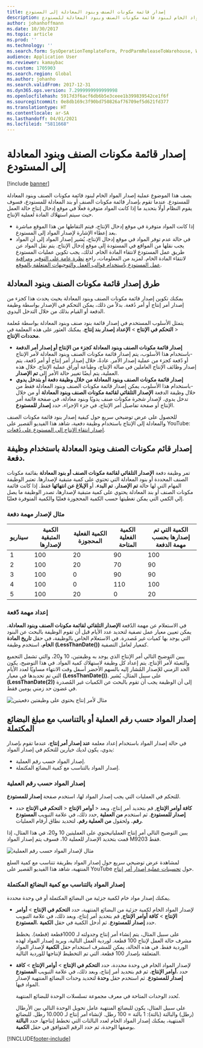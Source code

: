 ```yaml
---
title: إصدار قائمة مكونات الصنف وبنود المعادلة إلى المستودع
description: يصف هذا الموضوع عملية إصدار المواد الخام لبنود قائمة مكونات الصنف وبنود المعادلة للمستودع.
author: johanhoffmann
ms.date: 10/30/2017
ms.topic: article
ms.prod: ''
ms.technology: ''
ms.search.form: SysOperationTemplateForm, ProdParmReleaseToWarehouse, WHSReleaseToWarehouseProdBOM
audience: Application User
ms.reviewer: kamaybac
ms.custom: 1705903
ms.search.region: Global
ms.author: johanho
ms.search.validFrom: 2017-12-31
ms.dyn365.ops.version: 7.2999999999999998
ms.openlocfilehash: 5917d3f6acf6db6b5e3ceee1b399839542ce1f6f
ms.sourcegitcommit: 0e8db169c3f90bd750826af76709ef5d621fd377
ms.translationtype: HT
ms.contentlocale: ar-SA
ms.lasthandoff: 04/01/2021
ms.locfileid: "5811668"
---
```

# <a name="release-bom-and-formula-lines-to-the-warehouse"></a>إصدار قائمة مكونات الصنف وبنود المعادلة إلى المستودع

[!include [banner](../includes/banner.md)]

يصف هذا الموضوع عملية إصدار المواد الخام لبنود قائمة مكونات الصنف وبنود المعادلة للمستودع. عندما تقوم بإصدار قائمة مكونات الصنف أو بند المعادلة للمستودع، فسوف يقوم النظام أولًا بتحديد ما إذا كانت المواد متوفرة فعلًا في موقع إدخال إنتاج حالة العمل حيث سيتم استهلاك المادة لعملية الإنتاج.

- إذا كانت المواد متوفرة في موقع إدخال الإنتاج، فيتم التقاطها من هذا الموقع مباشرة بعد إعطاء الإشارة لإصدار المواد إلى المستودع.
- في حالة عدم توفر المواد في موقع إدخال الإنتاج، يُشير إصدار المواد إلى أن المواد يجب نقلها من المواقع في المستودة إلى موقع إدخال الإنتاج. يتم نقل المواد عن طريق عمل المستودع لانتقاء المادة الخام. لذلك، يجب تكوين عمليات المستودع لانتقاء المادة الخام. لمزيد من المعلومات، راجع [نظرة عامة على التوفير](../warehousing/replenishment.md) و[مراقبة عمل المستودع باستخدام قوالب العمل والتوجيهات المتعلقة بالموقع](../warehousing/control-warehouse-location-directives.md).

## <a name="methods-for-releasing-bom-and-formula-lines"></a>طرق إصدار قائمة مكونات الصنف وبنود المعادلة

يمكنك تكوين إصدار قائمة مكونات الصنف وبنود المعادلة بحيث يحدث هذا كجزء من إصدار أمر إنتاج أو أمر دُفعة. بدلاً من ذلك، يمكن التحكم في الإصدار بواسطة وظيفة الدفعة أو القيام بذلك من خلال التدخل اليدوي.

يتمثل الأسلوب المستخدم في إصدار قائمة بنود صنف وبنود المعادلة بواسطة مُعلمة **إصدار بند إنتاج**. يمكنك العثور على هذه المعلمة في **‎التحكم في الإنتاج** \> **الإعداد‏‎** \> **محددات الإنتاج**.

- **إصدار قائمة مكونات الصنف وبنود المعادلة كجزء من الإنتاج أو إصدار أمر الدفعة** -باستخدام هذا الأسلوب، يتم إصدار قائمة مكونات الصنف وبنود المعادلة لأمر الإنتاج أو دّفعة كجزء من عملية إصدار الأمر. عادةً، خلال إصدار أمر إنتاج أو أمر دّفعة، يتم إصدار وظائف الإنتاج العاملين في صالة الإنتاج، وطباعة أوراق عملية الإنتاج. خلال هذه العملية، يتم أيضًا تغيير حالة الأمر إلى **تم الإصدار**.
- **إصدار قائمة مكونات الصنف وبنود المعادلة من خلال وظيفة دفعة أو بتدخل يدوي** -باستخدام هذا الأسلوب، يمكن إصدار قائمة مكونات الصنف وبنود المعادلة فقط من خلال وظيفة الدفعة **الإصدار التلقائي لقائمة مكونات الصنف وبنود المعادلة** أو من خلال تدخل يدوي. لإصدار شجرة مكونات صنف يدويًا وبنود معادلة، في صفحة قائمة أمر الإنتاج أو صفحة تفاصيل أمر الإنتاج، في جزء الإجراء، حدد **إصدار للمستودع**.

للحصول على عرض توضيحي سريع حول كيفية إصدار بنود قائمة مكونات الصنف والمعادلة إلى الإنتاج باستخدام وظيفة دفعية، شاهد هذا الفيديو القصير على YouTube: [إصدار انتقاء الإنتاج إلى المستودع على دُفعات](https://www.youtube.com/watch?v=8urAJn50dQ8).

## <a name="releasing-the-bom-and-formula-lines-by-using-a-batch-job"></a>إصدار قائم مكونات الصنف وبنود المعادلة باستخدام وظيفة دفعة.

تمر وظيفة دفعة **الإصدار التلقائي لقائمة مكونات الصنف أو بنود المعادلة** بقائمة مكونات الصنف المحددة أو بنود المعادلة التي تحتوي على كمية متبقية لإصدارها. تعتبر الوظيفة المهام التي لها حالة **تم الإصدار**، **تم البدء**، أو **الإبلاغ عن انتهائها** فقط. إذا كانت قائمة مكونات الصنف أو بند المعادلة يحتوي على كمية متبقية لإصدارها، تصدر الوظيفة ما يصل إلي الكمي التي يمكن تغطيتها حسب الكمية المحجوزة فعليًا والكمية المتوفرة فعليًا.

### <a name="example-of-a-batch-job-release"></a>مثال لإصدار مهمة دفعة

| سيناريو | الكمية المتبقية لإصدارها | الكمية الفعلية المحجوزة | الكمية الفعلية المتاحة | الكمية التي تم إصدارها بحسب مهمة الدفعة |
|----------|-------------------------------|------------------------------|-------------------------------|------------------------------------|
| 1        | 100                           | 20                           | 90                            | 100                                |
| 2        | 100                           | 20                           | 70                            | 90                                 |
| 3        | 100                           | 0                            | 90                            | 90                                 |
| 4        | 100                           | 0                            | 110                           | 100                                |
| 5        | 100                           | 20                           | 0                             | 20                                 |

### <a name="batch-job-setup"></a>إعداد مهمة دّفعة

في الاستعلام عن مهمة الدّفعة **الإصدار التلقائي لقائمة مكونات الصنف وبنود المعادلة**، يمكن تعيين معيار عمل تصفية لتحديد عدد الأيام قبل أن تقوم الوظيفة بالبحث عن البنود التي يوجد بها كميات غير مُصدرة. في الاستعلام الخاص بالوظيفة، في حقل **تاريخ المادة الخام**، استخدم  وظيفة **(LessThanDate())** كمعيار لعامل التصفية.

يبين التوضيح التالي أمر الإنتاج الذي يوجد به وظيفتين، 10 و20، والتي تشمل التجميع والتعبئة لأمر الإنتاج. يتم إعداد كل وظيفة لاستهلاك كمية المواد. في هذا التوضيح، يكون الحد الزمني للإصدار المُشار إليه بالسهم الأخضر أسفل وقت الانتهاء مساويًا لعدد الأيام التي تم تحديدها في معيار **(LessThanDate())**. على سبيل المثال، يُشير **(LessThanDate(2))** إلى أن الوظيفة يجب أن تقوم بالبحث عن الكميات غير المُصدرة في غضون حد زمني يومين فقط.

![مثال لأمر إنتاج يحتوي على وظيفتين دفعيتين](media/bach-job-setup.PNG)

## <a name="releasing-material-per-operation-number-or-in-proportion-to-the-amount-of-finished-goods"></a>إصدار المواد حسب رقم العملية أو بالتناسب مع مبلغ البضائع المكتملة

في حالة إصدار المواد باستخدام إعداد معلمة **عند إصدار أمر إنتاج**، عندما تقوم بإصدار يدوي، يكون لديك خيارين للتحكم في إصدار المواد:

- إصدار المواد حسب رقم العملية.
- إصدار المواد بالتناسب مع كمية البضائع المكتملة.

### <a name="release-material-per-operation-number"></a>إصدار المواد حسب رقم العملية

للتحكم في العمليات التي يجب إصدار المواد لها، استخدم صفحة **إصدار للمستودع**.

- حدد **‎التحكم في الإنتاج** \> **‎أوامر الإنتاج** \> **‎كافة أوامر الإنتاج**, قم بتحديد أمر إنتاج، وبعد ذلك، في علامة التبويب **المستودع‏‎** حدد, **‎إصدار للمستودع**. ثم استخدم **من العملية رقم.** ولحقول **من العملية رقم.** لتحديد نطاق أرقام العمليات.

يبين التوضيح التالي أمر إنتاج العملياتيحتوي على العمليتين 10 و20. في هذا المثال، إذا قمت بتحديد الإصدار للعملية 10، فسوف يتم إصدار المواد M9203 فقط.

![مثال لإصدار المواد حسب رقم العملية](media/two-operations.PNG)

لمشاهدة عرض توضيحي سريع حول إصدار المواد بطريقة تتناسب مع كمية السلع المنتهية، شاهد هذا الفيديو القصير على YouTube حول [تحسينات عملية إصدار أمر إنتاج](https://www.youtube.com/watch?v=Rm3ojAz6Zu0).

### <a name="release-material-in-proportion-to-the-amount-of-finished-goods"></a>إصدار المواد بالتناسب مع كمية البضائع المكتملة

يمكنك إصدار مواد خام لكمية جزئية من البضائع المكتملة أو في وحدة محددة.

- لإصدار المواد الخام لكمية جزئية من البضائع المنتهية، حدد **التحكم في الإنتاج** \> **أوامر الإنتاج** \> **كافة أوامر الإنتاج**, قم بتحديد أمر إنتاج، وبعد ذلك، في علامة التبويب **المستودع‏‎**، حدد **إصدار للمستودع**. ثم أدخل الكمية في حقل **الكمية**.

    على سبيل المثال، يتم إنشاء أمر إنتاج وجدولته لـ 1000قطعة (قطعة). يخطط مشرف حالة العمل لإنتاج 100 قطعة. لوردية العمل التالية، ويريد إصدار المواد لهذه الوردية فقط. في هذه الحالة، يمكن للمشرف استخدام حقل **الكمية** لإصدار المواد المتعلقة بإصدار 100 قطعة. التي تم التخطيط لإنتاجها للوردية التالية.

- لإصدار المواد الخام في وحدة محددة، حدد **التحكم في الإنتاج** \> **أوامر الإنتاج** \> **كافة أوامر الإنتاج**، ثم قم بتحديد أمر إنتاج، وبعد ذلك، في علامة التبويب **المستودع‏‎**، حدد **إصدار للمستودع**. ثم استخدم حقل **وحدة** لتحديد وحدات البضائع المنتهية لإصدار المواد فيها.

    تُحدد الوحدات المتاحة في معرف مجموعة تسلسلات الوحدة للبضائع المنتهية.

    على سبيل المثال، يكون للبضائع المنتهية عامل تحويل الوحدة التالي بين الأرطال (رطل) والبالتة (بالتة): 1 بالتة = 100 رطل. لإنشاء أمر إنتاج لـ 10.000 رطل. للبضائع المنتهية، يمكنك إصدار المواد الخام لعدد البالتات التي تخطط إنتاجها. حدد **البالتة** بوصفها الوحدة، ثم حدد الرقم المتوافق في حقل **الكمية**.


[!INCLUDE[footer-include](../../includes/footer-banner.md)]
